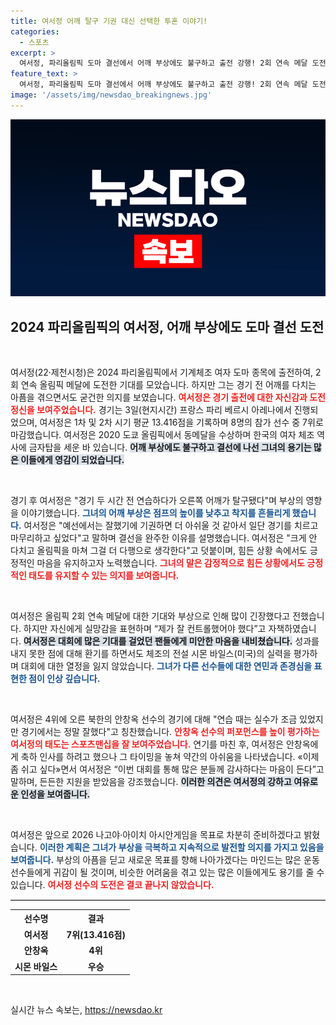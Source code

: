 ```yaml
---
title: 여서정 어깨 탈구 기권 대신 선택한 투혼 이야기!
categories:
  - 스포츠
excerpt: >
  여서정, 파리올림픽 도마 결선에서 어깨 부상에도 불구하고 출전 강행! 2회 연속 메달 도전이 아쉬운 성적이었지만, 끝까지 최선을 다한 그녀의 투혼이 빛났다. 2026 아시안게임에서의 재기를 기대해보자!
feature_text: >
  여서정, 파리올림픽 도마 결선에서 어깨 부상에도 불구하고 출전 강행! 2회 연속 메달 도전이 아쉬운 성적이었지만, 끝까지 최선을 다한 그녀의 투혼이 빛났다. 2026 아시안게임에서의 재기를 기대해보자!
image: '/assets/img/newsdao_breakingnews.jpg'
---
```


<p><img src="/assets/img/newsdao_breakingnews.jpg" alt="implanttips 속보" /></p>

<h2 data-ke-size="size26">2024 파리올림픽의 여서정, 어깨 부상에도 도마 결선 도전</h2>

<p data-ke-size="size16">&nbsp;</p>

<p>여서정(22·제천시청)은 2024 파리올림픽에서 기계체조 여자 도마 종목에 출전하여, 2회 연속 올림픽 메달에 도전한 기대를 모았습니다. 하지만 그는 경기 전 어깨를 다치는 아픔을 겪으면서도 굳건한 의지를 보였습니다. <b><span style="color: #ee2323;">여서정은 경기 출전에 대한 자신감과 도전 정신을 보여주었습니다.</span></b> 경기는 3일(현지시간) 프랑스 파리 베르시 아레나에서 진행되었으며, 여서정은 1차 및 2차 시기 평균 13.416점을 기록하며 8명의 참가 선수 중 7위로 마감했습니다. 여서정은 2020 도쿄 올림픽에서 동메달을 수상하며 한국의 여자 체조 역사에 금자탑을 세운 바 있습니다. <b><span style="background-color: #21538527;">어깨 부상에도 불구하고 결선에 나선 그녀의 용기는 많은 이들에게 영감이 되었습니다.</span></b></p>

<p data-ke-size="size16">&nbsp;</p>

<p>경기 후 여서정은 "경기 두 시간 전 연습하다가 오른쪽 어깨가 탈구됐다"며 부상의 영향을 이야기했습니다. <b><span style="color: #1a5490;">그녀의 어깨 부상은 점프의 높이를 낮추고 착지를 흔들리게 했습니다.</span></b> 여서정은 "예선에서는 잘했기에 기권하면 더 아쉬울 것 같아서 일단 경기를 치르고 마무리하고 싶었다"고 말하며 결선을 완주한 이유를 설명했습니다. 여서정은 "크게 안 다치고 올림픽을 마쳐 그걸 더 다행으로 생각한다"고 덧붙이며, 힘든 상황 속에서도 긍정적인 마음을 유지하고자 노력했습니다. <b><span style="color: #ee2323;">그녀의 말은 감정적으로 힘든 상황에서도 긍정적인 태도를 유지할 수 있는 의지를 보여줍니다.</span></b></p>

<p data-ke-size="size16">&nbsp;</p>

<p>여서정은 올림픽 2회 연속 메달에 대한 기대와 부상으로 인해 많이 긴장했다고 전했습니다. 하지만 자신에게 실망감을 표현하며 “제가 잘 컨트롤했어야 했다”고 자책하였습니다. <b><span style="background-color: #21538527;">여서정은 대회에 많은 기대를 걸었던 팬들에게 미안한 마음을 내비쳤습니다.</span></b> 성과를 내지 못한 점에 대해 환기를 하면서도 체조의 전설 시몬 바일스(미국)의 실력을 평가하며 대회에 대한 열정을 잃지 않았습니다. <b><span style="color: #1a5490;">그녀가 다른 선수들에 대한 연민과 존경심을 표현한 점이 인상 깊습니다.</span></b></p>

<p data-ke-size="size16">&nbsp;</p>

<p>여서정은 4위에 오른 북한의 안창옥 선수의 경기에 대해 "연습 때는 실수가 조금 있었지만 경기에서는 정말 잘했다"고 칭찬했습니다. <b><span style="color: #ee2323;">안창옥 선수의 퍼포먼스를 높이 평가하는 여서정의 태도는 스포츠맨십을 잘 보여주었습니다.</span></b> 연기를 마친 후, 여서정은 안창옥에게 축하 인사를 하려고 했으나 그 타이밍을 놓쳐 약간의 아쉬움을 나타냈습니다. «이제 좀 쉬고 싶다»면서 여서정은 “이번 대회를 통해 많은 분들께 감사하다는 마음이 든다”고 말하며, 든든한 지원을 받았음을 강조했습니다. <b><span style="background-color: #21538527;">이러한 의견은 여서정의 강하고 여유로운 인성을 보여줍니다.</span></b></p>

<p data-ke-size="size16">&nbsp;</p>

<p>여서정은 앞으로 2026 나고야·아이치 아시안게임을 목표로 차분히 준비하겠다고 밝혔습니다. <b><span style="color: #1a5490;">이러한 계획은 그녀가 부상을 극복하고 지속적으로 발전할 의지를 가지고 있음을 보여줍니다.</span></b> 부상의 아픔을 딛고 새로운 목표를 향해 나아가겠다는 마인드는 많은 운동 선수들에게 귀감이 될 것이며, 비슷한 어려움을 겪고 있는 많은 이들에게도 용기를 줄 수 있습니다. <b><span style="color: #ee2323;">여서정 선수의 도전은 결코 끝나지 않았습니다.</span></b></p>

<hr style="height: 1px; border: 0; border-top: 1px solid #ccc;"/>

<table style="width: 100%; border-collapse: collapse;">

<tr>
    <td style="text-align: center; height: 22px;"><b>선수명</b></td>
    <td style="text-align: center; height: 22px;"><b>결과</b></td>
</tr>
<tr>
    <td style="text-align: center; height: 17px;"><b>여서정</b></td>
    <td style="text-align: center; height: 17px;"><b>7위(13.416점)</b></td>
</tr>
<tr>
    <td style="text-align: center; height: 17px;"><b>안창옥</b></td>
    <td style="text-align: center; height: 17px;"><b>4위</b></td>
</tr>
<tr>
    <td style="text-align: center; height: 17px;"><b>시몬 바일스</b></td>
    <td style="text-align: center; height: 17px;"><b>우승</b></td>
</tr>
</table>

<p data-ke-size="size16">&nbsp;</p>
실시간 뉴스 속보는, <a href="https://newsdao.kr" rel="dofollow">https://newsdao.kr</a>


